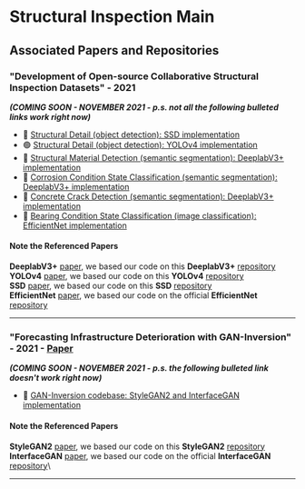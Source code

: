# Structural Inspection Main

## Associated Papers and Repositories

###  "Development of Open-source Collaborative Structural Inspection Datasets" - 2021
***(COMING SOON - NOVEMBER 2021 - p.s. not all the following bulleted links work right now)***
- :red_circle: [Structural Detail (object detection): SSD implementation]()
- :green_circle: [Structural Detail (object detection): YOLOv4 implementation](https://github.com/beric7/YOLOv4_infrastructure)
- :red_circle: [Structural Material Detection (semantic segmentation): DeeplabV3+ implementation]()
- :red_circle: [Corrosion Condition State Classification (semantic segmentation): DeeplabV3+ implementation]()
- :red_circle: [Concrete Crack Detection (semantic segmentation): DeeplabV3+ implementation]()
- :red_circle: [Bearing Condition State Classification (image classification): EfficientNet implementation]()

#### Note the Referenced Papers
**DeeplabV3+** [paper](https://arxiv.org/abs/1802.02611), we based our code on this **DeeplabV3+** [repository]()\
**YOLOv4** [paper](https://arxiv.org/abs/2004.10934), we based our code on this **YOLOv4** [repository](https://github.com/AlexeyAB/darknet)\
**SSD** [paper](https://arxiv.org/abs/1512.02325), we based our code on this **SSD** [repository]()\
**EfficientNet** [paper](https://arxiv.org/abs/1905.11946), we based our code on the official **EfficientNet** [repository]()

---

### "Forecasting Infrastructure Deterioration with GAN-Inversion" - 2021 - [Paper](https://doi.org/10.1117/12.2595111)
***(COMING SOON - NOVEMBER 2021 - p.s. the following bulleted link doesn't work right now)***
- :red_circle: [GAN-Inversion codebase: StyleGAN2 and InterfaceGAN implementation]()

#### Note the Referenced Papers
**StyleGAN2** [paper](), we based our code on this **StyleGAN2** [repository]()\
**InterfaceGAN** [paper](), we based our code on the official **InterfaceGAN** [repository]()\

---
<!---
### YoloV4

Structural Inspection YoloV4 [Github](https://github.com/beric7/YOLOv4_infrastructure)

[Original Github](https://github.com/AlexeyAB/darknet)

[Paper](https://arxiv.org/abs/2004.10934)

**YoloV4 is a real-time state-of-the-arc object detector** 

- Modern Neural Networks operated in real-time require significant power from multiple GPU's, while ***YoloV4 uses a Convolutional Neural Network (CNN) that
can reduce the consumption to one singular GPU***. 

- YoloV4 has comparable results to competing state-of-the-art real-time object detection models and compiles in half the time.

### Darknet Yolov4 Implementation
The Original Yolov4 Github implementation uses the Microsoft Common Objects in Context dataset (MS COCO). This dataset contains 328,000 images with
annotations for object/keypoint detection and segmentation. Darknet Yolov4 produced ***faster and more accurate results than competitors*** during 
evaluation with this dataset. 

### Structural Yolov4 Implementation

This implementation trains a custom model to detect crucial ***structural components*** found on the underside of bridges during the inspection process. This meant
we had to create annotations and for all the images and convert them to yolov4 format. 

The trained model achieved a **Mean Average Precision (mAP)** 
score of **84.52%**. Below are some detection results from our trained model:

<p align="center">
    <img src="https://user-images.githubusercontent.com/54971419/124635837-e45fc480-de55-11eb-97ea-d66ea55fcf8b.png" />
    <img src="https://user-images.githubusercontent.com/54971419/124629491-7e703e80-de4f-11eb-9b9a-08bc2cb14d09.png" />
</p>

<p align="center">
    <img src="https://user-images.githubusercontent.com/54971419/124635758-cb571380-de55-11eb-8d3d-419603c25c81.png" />
    <img src="https://user-images.githubusercontent.com/54971419/124635122-145a9800-de55-11eb-844f-230ba745c5aa.png" />
</p>

<p align="center">
    <img src="https://user-images.githubusercontent.com/54971419/125976914-07381084-6c3b-4ba1-b7e8-ce53e3bd436f.png" />
    <img src="https://user-images.githubusercontent.com/54971419/125977251-140ac061-57fa-4f58-8230-dd287f179fe5.png" />
</p>

<p align="center">
    <img src="https://user-images.githubusercontent.com/54971419/125977387-fac0a79d-369f-4c27-a577-56bb82e6937d.png" />
    <img src="https://user-images.githubusercontent.com/54971419/125977460-54fe4954-bd71-40b9-896e-b9af1e2daf7b.png" />
</p>
--->
